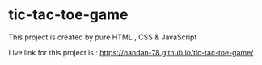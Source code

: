 # tic-tac-toe-game

This project is created by pure HTML , CSS & JavaScript 

Live link for this project is : https://nandan-78.github.io/tic-tac-toe-game/

